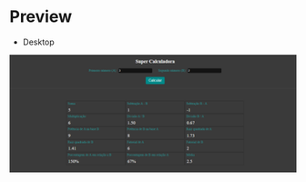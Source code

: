 # Preview 

- Desktop 

<img src="https://github.com/andlz21/SuperCalculadora_Desaf2_XPEduc/blob/main/PreviewCalculadora.png?raw=true" width="800"/>
